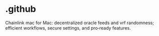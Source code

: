 # .github
Chainlink mac for Mac: decentralized oracle feeds and vrf randomness; efficient workflows, secure settings, and pro‑ready features.
